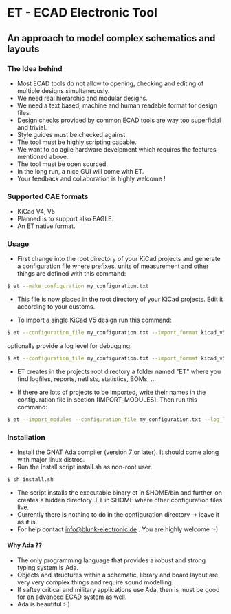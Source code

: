 # ET - ECAD Electronic Tool
## An approach to model complex schematics and layouts

### The Idea behind
- Most ECAD tools do not allow to opening, checking and editing of multiple designs simultaneously.
- We need real hierarchic and modular designs.
- We need a text based, machine and human readable format for design files.
- Design checks provided by common ECAD tools are way too superficial and trivial.
- Style guides must be checked against.
- The tool must be highly scripting capable.
- We want to do agile hardware develpment which requires the features mentioned above.
- The tool must be open sourced.
- In the long run, a nice GUI will come with ET.
- Your feedback and collaboration is highly welcome !

### Supported CAE formats
- KiCad V4, V5
- Planned is to support also EAGLE.
- An ET native format.

### Usage
- First change into the root directory of your KiCad projects and generate a configuration file where prefixes, units of measurement and other things are defined with this command:

```sh
$ et --make_configuration my_configuration.txt
```

- This file is now placed in the root directory of your KiCad projects. Edit it according to your customs.

- To import a single KiCad V5 design run this command: 

```sh
$ et --configuration_file my_configuration.txt --import_format kicad_v5 --import_module my_kicad_project/
```
 
optionally provide a log level for debugging:

```sh 
$ et --configuration_file my_configuration.txt --import_format kicad_v5 --import_module my_kicad_project/ --log_level 2
```

- ET creates in the projects root directory a folder named "ET" where you find logfiles, reports, netlists, statistics, BOMs, ...

- If there are lots of projects to be imported, write their names in the configuration file in section [IMPORT_MODULES]. Then run this command:

```sh
$ et --import_modules --configuration_file my_configuration.txt --log_level 1
```

### Installation
- Install the GNAT Ada compiler (version 7 or later). It should come along with major linux distros.
- Run the install script install.sh as non-root user.

```sh
$ sh install.sh
```

- The script installs the executable binary et in $HOME/bin and further-on creates a hidden directory .ET in $HOME where other configuration files live.
- Currently there is nothing to do in the configuration directory -> leave it as it is.
- For help contact info@blunk-electronic.de . You are highly welcome :-)

#### Why Ada ??
- The only programming language that provides a robust and strong typing system is Ada.
- Objects and structures within a schematic, library and board layout are very very complex things and require sound modelling.
- If saftey critical and military applications use Ada, then is must be good for an advanced ECAD system as well.
- Ada is beautiful :-)
